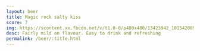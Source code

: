 ```yaml
---
layout: beer
title: Magic rock salty kiss
score: 7
img: https://scontent.xx.fbcdn.net/v/t1.0-0/p480x480/13423942_10154200939173745_2576605150498271504_n.jpg?oh=f9d4a5922314156bbc29f8bbf9359659&oe=58D226E5
desc: Fairly mild on flavour. Easy to drink and refreshing
permalink: /beer/:title.html
---
```

